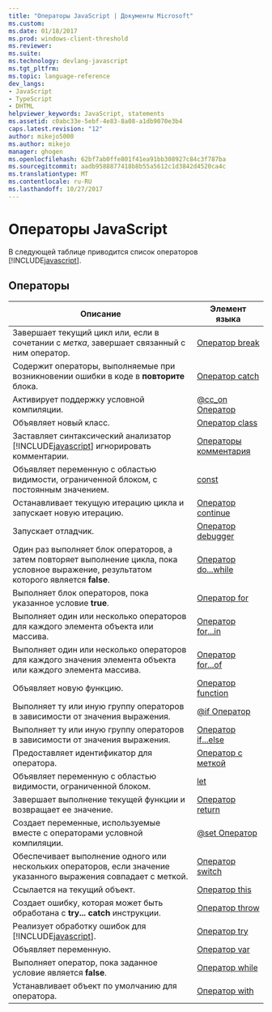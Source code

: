 ```yaml
---
title: "Операторы JavaScript | Документы Microsoft"
ms.custom: 
ms.date: 01/18/2017
ms.prod: windows-client-threshold
ms.reviewer: 
ms.suite: 
ms.technology: devlang-javascript
ms.tgt_pltfrm: 
ms.topic: language-reference
dev_langs:
- JavaScript
- TypeScript
- DHTML
helpviewer_keywords: JavaScript, statements
ms.assetid: c0abc33e-5ebf-4e83-8a08-a1db9070e3b4
caps.latest.revision: "12"
author: mikejo5000
ms.author: mikejo
manager: ghogen
ms.openlocfilehash: 62bf7ab0ffe801f41ea91bb308927c84c3f787ba
ms.sourcegitcommit: aadb9588877418b8b55a5612c1d3842d4520ca4c
ms.translationtype: MT
ms.contentlocale: ru-RU
ms.lasthandoff: 10/27/2017
---
```

# <a name="javascript-statements"></a>Операторы JavaScript
В следующей таблице приводится список операторов [!INCLUDE[javascript](../../javascript/includes/javascript-md.md)].  
  
## <a name="statements"></a>Операторы  
  
|Описание|Элемент языка|  
|-----------------|----------------------|  
|Завершает текущий цикл или, если в сочетании с *метка*, завершает связанный с ним оператор.|[Оператор break](../../javascript/reference/break-statement-javascript.md)|  
|Содержит операторы, выполняемые при возникновении ошибки в коде в **повторите** блока.|[Оператор catch](../../javascript/reference/try-dot-dot-dot-catch-dot-dot-dot-finally-statement-javascript.md)|  
|Активирует поддержку условной компиляции.|[@cc_on Оператор](../../javascript/reference/at-cc-on-statement-javascript.md)|  
|Объявляет новый класс.|[Оператор class](../../javascript/reference/class-statement-javascript.md)|  
|Заставляет синтаксический анализатор [!INCLUDE[javascript](../../javascript/includes/javascript-md.md)] игнорировать комментарии.|[Операторы комментария](../../javascript/reference/comment-statements-javascript.md)|  
|Объявляет переменную с областью видимости, ограниченной блоком, с постоянным значением.|[const](../../javascript/reference/const-statement-javascript.md)|  
|Останавливает текущую итерацию цикла и запускает новую итерацию.|[Оператор continue](../../javascript/reference/continue-statement-javascript.md)|  
|Запускает отладчик.|[Оператор debugger](../../javascript/reference/debugger-statement-javascript.md)|  
|Один раз выполняет блок операторов, а затем повторяет выполнение цикла, пока условное выражение, результатом которого является **false**.|[Оператор do...while](../../javascript/reference/do-dot-dot-dot-while-statement-javascript.md)|  
|Выполняет блок операторов, пока указанное условие **true**.|[Оператор for](../../javascript/reference/for-statement-javascript.md)|  
|Выполняет один или несколько операторов для каждого элемента объекта или массива.|[Оператор for...in](../../javascript/reference/for-dot-dot-dot-in-statement-javascript.md)|  
|Выполняет один или несколько операторов для каждого значения элемента объекта или каждого элемента массива.|[Оператор for...of](../../javascript/reference/for-dot-dot-dot-of-statement-javascript.md)|  
|Объявляет новую функцию.|[Оператор function](../../javascript/reference/function-statement-javascript.md)|  
|Выполняет ту или иную группу операторов в зависимости от значения выражения.|[@if Оператор](../../javascript/reference/at-if-statement-javascript.md)|  
|Выполняет ту или иную группу операторов в зависимости от значения выражения.|[Оператор if...else](../../javascript/reference/if-dot-dot-dot-else-statement-javascript.md)|  
|Предоставляет идентификатор для оператора.|[Оператор с меткой](../../javascript/reference/labeled-statement-javascript.md)|  
|Объявляет переменную с областью видимости, ограниченной блоком.|[let](../../javascript/reference/let-statement-javascript.md)|  
|Завершает выполнение текущей функции и возвращает ее значение.|[Оператор return](../../javascript/reference/return-statement-javascript.md)|  
|Создает переменные, используемые вместе с операторами условной компиляции.|[@set Оператор](../../javascript/reference/at-set-statement-javascript.md)|  
|Обеспечивает выполнение одного или нескольких операторов, если значение указанного выражения совпадает с меткой.|[Оператор switch](../../javascript/reference/switch-statement-javascript.md)|  
|Ссылается на текущий объект.|[Оператор this](../../javascript/reference/this-statement-javascript.md)|  
|Создает ошибку, которая может быть обработана с **try... catch** инструкции.|[Оператор throw](../../javascript/reference/throw-statement-javascript.md)|  
|Реализует обработку ошибок для [!INCLUDE[javascript](../../javascript/includes/javascript-md.md)].|[Оператор try](../../javascript/reference/try-dot-dot-dot-catch-dot-dot-dot-finally-statement-javascript.md)|  
|Объявляет переменную.|[Оператор var](../../javascript/reference/var-statement-javascript.md)|  
|Выполняет оператор, пока заданное условие является **false**.|[Оператор while](../../javascript/reference/while-statement-javascript.md)|  
|Устанавливает объект по умолчанию для оператора.|[Оператор with](../../javascript/reference/with-statement-javascript.md)|